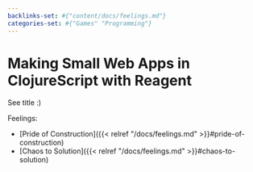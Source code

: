 ```yaml
---
backlinks-set: #{"content/docs/feelings.md"}
categories-set: #{"Games" "Programming"}
---
```

# Making Small Web Apps in ClojureScript with Reagent

See title :)

Feelings: 

  - [Pride of Construction]({{< relref "/docs/feelings.md" >}}#pride-of-construction)
  - [Chaos to Solution]({{< relref "/docs/feelings.md" >}}#chaos-to-solution)
